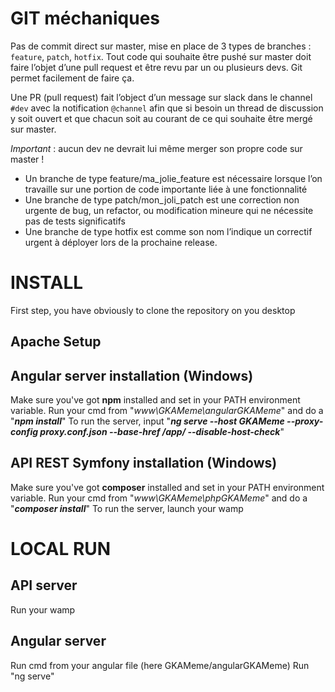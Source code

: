 # GIT méchaniques
Pas de commit direct sur master, mise en place de 3 types de branches : `feature`, `patch`, `hotfix`. Tout code qui souhaite être pushé sur master doit faire l’objet d’une pull request et être revu par un ou plusieurs devs. Git permet facilement de faire ça.

Une PR (pull request) fait l’object d’un message sur slack dans le channel `#dev` avec la notification `@channel` afin que si besoin un thread de discussion y soit ouvert et que chacun soit au courant de ce qui souhaite être mergé sur master.

*Important* : aucun dev ne devrait lui même merger son propre code sur master !

- Un branche de type feature/ma_jolie_feature est nécessaire lorsque l’on travaille sur une portion de code importante liée à une fonctionnalité
- Une branche de type patch/mon_joli_patch est une correction non urgente de bug, un refactor, ou modification mineure qui ne nécessite pas de tests significatifs
- Une branche de type hotfix est comme son nom l’indique un correctif urgent à déployer lors de la prochaine release.


# INSTALL

First step, you have obviously to clone the repository on you desktop

## Apache Setup


## Angular server installation (Windows)
Make sure you've got **npm** installed and set in your PATH environment variable.
Run your cmd from "*www\GKAMeme\angularGKAMeme*" and do a "***npm install***"
To run the server, input "***ng serve --host GKAMeme --proxy-config proxy.conf.json --base-href /app/ --disable-host-check***"

## API REST Symfony installation (Windows)
Make sure you've got **composer** installed and set in your PATH environment variable.
Run your cmd from "*www\GKAMeme\phpGKAMeme*" and do a "***composer install***"
To run the server, launch your wamp


# LOCAL RUN
## API server
Run your wamp

## Angular server
Run cmd from your angular file (here GKAMeme/angularGKAMeme)
Run "ng serve"

